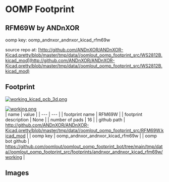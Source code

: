# OOMP Footprint  
## RFM69W  by ANDnXOR  
  
oomp key: oomp_andnxor_andnxor_kicad_rfm69w  
  
source repo at: [http://github.com/ANDnXOR/ANDnXOR-Kicad.pretty/blob/master/tmp/data//oomlout_oomp_footprint_src/WS2812B.kicad_mod](http://github.com/ANDnXOR/ANDnXOR-Kicad.pretty/blob/master/tmp/data//oomlout_oomp_footprint_src/WS2812B.kicad_mod)  
## Footprint  
  
[![working_kicad_pcb_3d.png](working_kicad_pcb_3d_600.png)](working_kicad_pcb_3d.png)  
  
[![working.png](working_600.png)](working.png)  
| name | value | 
| --- | --- | 
| footprint name | RFM69W | 
| footprint description | None | 
| number of pads | 16 | 
| github path | http://github.com/ANDnXOR/ANDnXOR-Kicad.pretty/blob/master/tmp/data//oomlout_oomp_footprint_src/RFM69W.kicad_mod | 
| oomp key | oomp_andnxor_andnxor_kicad_rfm69w | 
| oomp bot github | https://github.com/oomlout/oomlout_oomp_footprint_bot/tree/main/tmp/data//oomlout_oomp_footprint_src/footprints/andnxor_andnxor_kicad_rfm69w/working | 
## Images  
